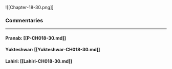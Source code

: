 ![[Chapter-18-30.png]]

### Commentaries

---

#### Pranab: [[P-CH018-30.md]]

#### Yukteshwar: [[Yukteshwar-CH018-30.md]]

#### Lahiri: [[Lahiri-CH018-30.md]]
